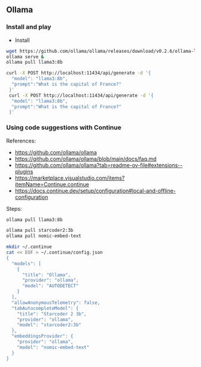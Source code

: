 ## Ollama


### Install and play

- Install

```sh
wget https://github.com/ollama/ollama/releases/download/v0.2.6/ollama-linux-amd64 -o ~/bin/ollama && chmod u+x ollama
ollama serve &
ollama pull llama3:8b

curl -X POST http://localhost:11434/api/generate -d '{
  "model": "llama3:8b",
  "prompt":"What is the capital of France?"
 }'
 curl -X POST http://localhost:11434/api/generate -d '{
  "model": "llama3:8b",
  "prompt":"What is the capital of France?"
 }'
```


### Using code suggestions with Continue

References:
- https://github.com/ollama/ollama
- https://github.com/ollama/ollama/blob/main/docs/faq.md
- https://github.com/ollama/ollama?tab=readme-ov-file#extensions--plugins
- https://marketplace.visualstudio.com/items?itemName=Continue.continue
- https://docs.continue.dev/setup/configuration#local-and-offline-configuration

Steps:

```sh
ollama pull llama3:8b

ollama pull starcoder2:3b
ollama pull nomic-embed-text

mkdir ~/.continue
cat << EOF > ~/.continue/config.json
{
  "models": [
    {
      "title": "Ollama",
      "provider": "ollama",
      "model": "AUTODETECT"
    }
  ],
  "allowAnonymousTelemetry": false,
  "tabAutocompleteModel": {
    "title": "Starcoder 2 3b",
    "provider": "ollama",
    "model": "starcoder2:3b"
  },
  "embeddingsProvider": {
    "provider": "ollama",
    "model": "nomic-embed-text"
  }
}
```
